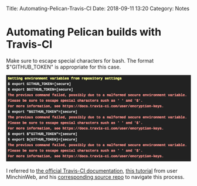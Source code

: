 Title: Automating-Pelican-Travis-CI
Date: 2018-09-11 13:20
Category: Notes

# Automating Pelican builds with Travis-CI

Make sure to escape special characters for bash. The format $"GITHUB_TOKEN" is appropriate for this case.

![Here are the formats I tried. Notice that GITHUB_TOKEN also passes successfully, but we need the $ for build success in bash.](images/EnvVars.png)

I referred to [the official Travis-CI documentation](https://docs.travis-ci.com/user/deployment/pages/), [this tutorial](https://blog.minchin.ca/2017/05/deploying-pelican-with-travis-to-github.html) from user MinchinWeb, and his [corresponding source repo](https://github.com/MinchinWeb/blog.minchin.ca) to navigate this process.
